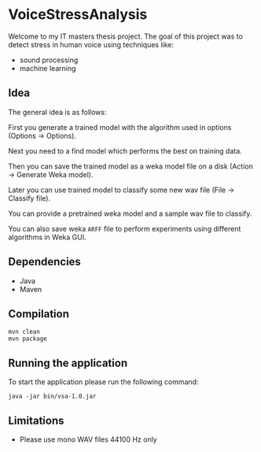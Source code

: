 # VoiceStressAnalysis
Welcome to my IT masters thesis project. The goal of this project was to detect stress in human voice using techniques like:

- sound processing
- machine learning

## Idea

The general idea is as follows:

First you generate a trained model with the algorithm used in options (Options -> Options).

Next you need to a find model which performs the best on training data.

Then you can save the trained model as a weka model file on a disk (Action -> Generate Weka model).

Later you can use trained model to classify some new wav file (File -> Classify file).

You can provide a pretrained weka model and a sample wav file to classify.

You can also save weka `ARFF` file to perform experiments using different algorithms in Weka GUI.

## Dependencies

- Java
- Maven

## Compilation

    mvn clean
    mvn package

## Running the application

To start the application please run the following command:

    java -jar bin/vsa-1.0.jar

## Limitations

- Please use mono WAV files 44100 Hz only

